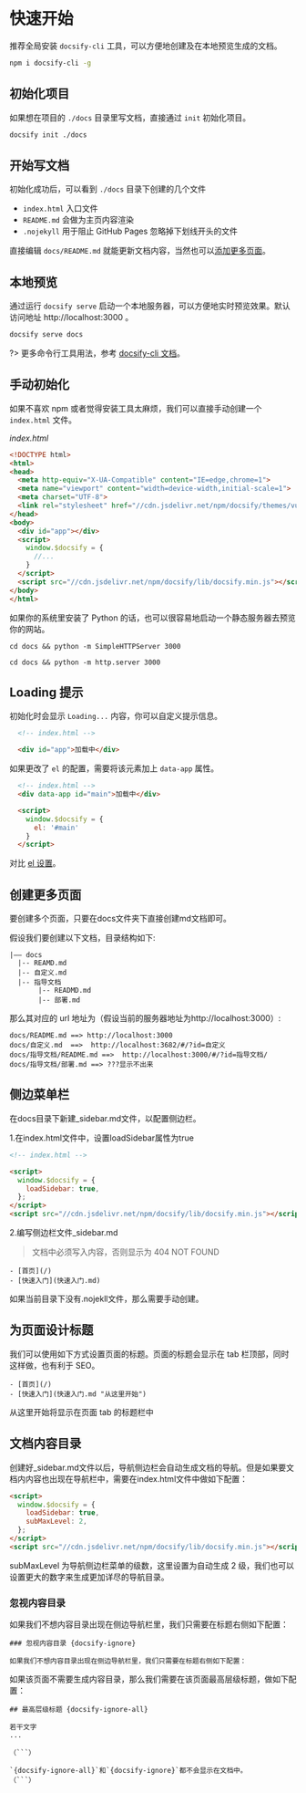 # 快速开始

推荐全局安装 `docsify-cli` 工具，可以方便地创建及在本地预览生成的文档。

```bash
npm i docsify-cli -g
```

## 初始化项目

如果想在项目的 `./docs` 目录里写文档，直接通过 `init` 初始化项目。

```bash
docsify init ./docs
```

## 开始写文档

初始化成功后，可以看到 `./docs` 目录下创建的几个文件

- `index.html` 入口文件
- `README.md` 会做为主页内容渲染
- `.nojekyll` 用于阻止 GitHub Pages 忽略掉下划线开头的文件

直接编辑 `docs/README.md` 就能更新文档内容，当然也可以[添加更多页面](zh-cn/more-pages.md)。

## 本地预览

通过运行 `docsify serve` 启动一个本地服务器，可以方便地实时预览效果。默认访问地址 http://localhost:3000 。

```bash
docsify serve docs
```

?> 更多命令行工具用法，参考 [docsify-cli 文档](https://github.com/docsifyjs/docsify-cli)。

## 手动初始化

如果不喜欢 npm 或者觉得安装工具太麻烦，我们可以直接手动创建一个 `index.html` 文件。

*index.html*

```html
<!DOCTYPE html>
<html>
<head>
  <meta http-equiv="X-UA-Compatible" content="IE=edge,chrome=1">
  <meta name="viewport" content="width=device-width,initial-scale=1">
  <meta charset="UTF-8">
  <link rel="stylesheet" href="//cdn.jsdelivr.net/npm/docsify/themes/vue.css">
</head>
<body>
  <div id="app"></div>
  <script>
    window.$docsify = {
      //...
    }
  </script>
  <script src="//cdn.jsdelivr.net/npm/docsify/lib/docsify.min.js"></script>
</body>
</html>
```

如果你的系统里安装了 Python 的话，也可以很容易地启动一个静态服务器去预览你的网站。

```python2
cd docs && python -m SimpleHTTPServer 3000
```

```python3
cd docs && python -m http.server 3000
```

## Loading 提示

初始化时会显示 `Loading...` 内容，你可以自定义提示信息。


```html
  <!-- index.html -->

  <div id="app">加载中</div>
```

如果更改了 `el` 的配置，需要将该元素加上 `data-app` 属性。

```html
  <!-- index.html -->
  <div data-app id="main">加载中</div>

  <script>
    window.$docsify = {
      el: '#main'
    }
  </script>
```

对比 [el 设置](zh-cn/configuration.md#el)。


## 创建更多页面
要创建多个页面，只要在docs文件夹下直接创建md文档即可。

假设我们要创建以下文档，目录结构如下:
```
|—— docs
  |-- REAMD.md
  |-- 自定义.md
  |-- 指导文档
       |-- READMD.md
       |-- 部署.md
```
那么其对应的 url 地址为（假设当前的服务器地址为http://localhost:3000）:
```
docs/README.md ==> http://localhost:3000
docs/自定义.md  ==>  http://localhost:3682/#/?id=自定义
docs/指导文档/README.md ==>  http://localhost:3000/#/?id=指导文档/
docs/指导文档/部署.md ==> ???显示不出来
```
## 侧边菜单栏
在docs目录下新建_sidebar.md文件，以配置侧边栏。

  1.在index.html文件中，设置loadSidebar属性为true
```html
<!-- index.html -->

<script>
  window.$docsify = {
    loadSidebar: true,
  };
</script>
<script src="//cdn.jsdelivr.net/npm/docsify/lib/docsify.min.js"></script>
```
  2.编写侧边栏文件_sidebar.md
> 文档中必须写入内容，否则显示为 404 NOT FOUND
```
- [首页](/)
- [快速入门](快速入门.md)
```
如果当前目录下没有.nojekll文件，那么需要手动创建。

## 为页面设计标题
我们可以使用如下方式设置页面的标题。页面的标题会显示在 tab 栏顶部，同时这样做，也有利于 SEO。
```
- [首页](/)
- [快速入门](快速入门.md "从这里开始")
```
从这里开始将显示在页面 tab 的标题栏中

## 文档内容目录
创建好_sidebar.md文件以后，导航侧边栏会自动生成文档的导航。但是如果要文档内内容也出现在导航栏中，需要在index.html文件中做如下配置：
```html
<script>
  window.$docsify = {
    loadSidebar: true,
    subMaxLevel: 2,
  };
</script>
<script src="//cdn.jsdelivr.net/npm/docsify/lib/docsify.min.js"></script>
```
subMaxLevel 为导航侧边栏菜单的级数，这里设置为自动生成 2 级，我们也可以设置更大的数字来生成更加详尽的导航目录。

### 忽视内容目录
如果我们不想内容目录出现在侧边导航栏里，我们只需要在标题右侧如下配置：
```
### 忽视内容目录 {docsify-ignore}

如果我们不想内容目录出现在侧边导航栏里，我们只需要在标题右侧如下配置：
```

如果该页面不需要生成内容目录，那么我们需要在该页面最高层级标题，做如下配置：

```
## 最高层级标题 {docsify-ignore-all}

若干文字
...

（```）

`{docsify-ignore-all}`和`{docsify-ignore}`都不会显示在文档中。
（```）
```